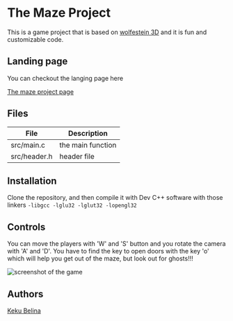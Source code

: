 # The Maze Project

This is a game project that is based on [wolfestein 3D](https://en.wikipedia.org/wiki/Wolfenstein_3D) and it is fun and customizable code.

## Landing page

You can checkout the langing page here

[The maze project page](https://kekubt.github.io/The_maze_project/)
## Files

|   **File**   |   **Description**   |
| -------------- | --------------------- |
| src/main.c | the main function |
| src/header.h | header file |

## Installation

Clone the repository, and then compile it with Dev C++ software with those linkers ```-libgcc -lglu32 -lglut32 -lopengl32```

## Controls

You can move the players with 'W' and 'S' button and you rotate the camera with 'A' and 'D'. You have to find the key to open doors with the key 'o' which will help you get out of the maze, but look out for ghosts!!!

![screenshot of the game](https://github.com/kekuBT/The_maze_project/tree/main/images/k.jpg?raw=true)

## Authors

[Keku Belina](https://github.com/kekubt)
